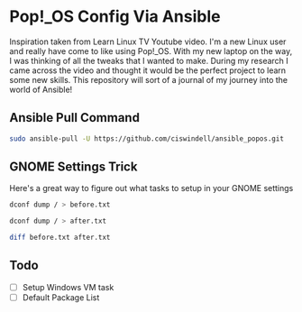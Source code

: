 # Pop!_OS Config Via Ansible

Inspiration taken from Learn Linux TV Youtube video. I'm a new Linux user and really have come to like using Pop!_OS. With my new laptop on the way, I was thinking of all the tweaks that I wanted to make. During my research I came across the video and thought it would be the perfect project to learn some new skills. This repository will sort of a journal of my journey into the world of Ansible!

## Ansible Pull Command
```bash
sudo ansible-pull -U https://github.com/ciswindell/ansible_popos.git
```

## GNOME Settings Trick

Here's a great way to figure out what tasks to setup in your GNOME settings
```bash
dconf dump / > before.txt
```
```bash
dconf dump / > after.txt
```
```bash
diff before.txt after.txt
```

## Todo

- [ ] Setup Windows VM task
- [ ] Default Package List
